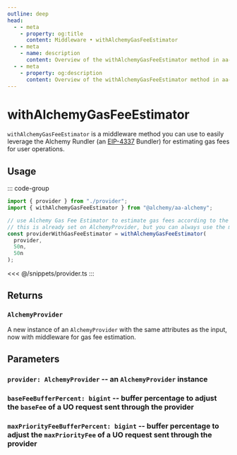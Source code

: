 ```yaml
---
outline: deep
head:
  - - meta
    - property: og:title
      content: Middleware • withAlchemyGasFeeEstimator
  - - meta
    - name: description
      content: Overview of the withAlchemyGasFeeEstimator method in aa-alchemy
  - - meta
    - property: og:description
      content: Overview of the withAlchemyGasFeeEstimator method in aa-alchemy
---
```


# withAlchemyGasFeeEstimator

`withAlchemyGasFeeEstimator` is a middleware method you can use to easily leverage the Alchemy Rundler (an [EIP-4337](https://eips.ethereum.org/EIPS/eip-4337) Bundler) for estimating gas fees for user operations.

## Usage

::: code-group

```ts [example.ts]
import { provider } from "./provider";
import { withAlchemyGasFeeEstimator } from "@alchemy/aa-alchemy";

// use Alchemy Gas Fee Estimator to estimate gas fees according to the expectations of the Alchemy Rundler.
// this is already set on AlchemyProvider, but you can always use the middleware directly to create a new instance.
const providerWithGasFeeEstimator = withAlchemyGasFeeEstimator(
  provider,
  50n,
  50n
);
```

<<< @/snippets/provider.ts
:::

## Returns

### `AlchemyProvider`

A new instance of an `AlchemyProvider` with the same attributes as the input, now with middleware for gas fee estimation.

## Parameters

### `provider: AlchemyProvider` -- an `AlchemyProvider` instance

### `baseFeeBufferPercent: bigint` -- buffer percentage to adjust the `baseFee` of a UO request sent through the provider

### `maxPriorityFeeBufferPercent: bigint` -- buffer percentage to adjust the `maxPriorityFee` of a UO request sent through the provider
